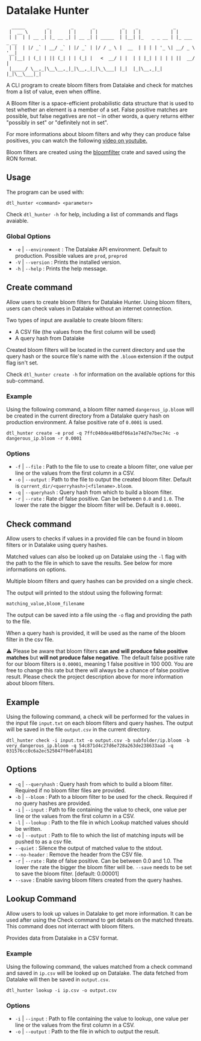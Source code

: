 
# Datalake Hunter

```(shell)
  _____        _        _       _          _    _             _            
 |  __ \      | |      | |     | |        | |  | |           | |           
 | |  | | __ _| |_ __ _| | __ _| | _____  | |__| |_   _ _ __ | |_ ___ _ __ 
 | |  | |/ _` | __/ _` | |/ _` | |/ / _ \ |  __  | | | | '_ \| __/ _ \ '__|
 | |__| | (_| | || (_| | | (_| |   <  __/ | |  | | |_| | | | | ||  __/ |   
 |_____/ \__,_|\__\__,_|_|\__,_|_|\_\___| |_|  |_|\__,_|_| |_|\__\___|_|   
```

A CLI program to create bloom filters from Datalake and check for matches from a list of value, even when offline.

A Bloom filter is a space-efficient probabilistic data structure that is used to test whether an element is a member of a set. False positive matches are possible, but false negatives are not – in other words, a query returns either "possibly in set" or "definitely not in set".

For more informations about bloom filters and why they can produce false positives, you can watch the following [video on youtube.](https://youtu.be/V3pzxngeLqw)

Bloom filters are created using the [bloomfilter](https://crates.io/crates/bloomfilter) crate and saved using the RON format.

## Usage

The program can be used with:

```(shell)
dtl_hunter <command> <parameter>
```

Check `dtl_hunter -h` for help, including a list of commands and flags avaiable.

### Global Options

- `-e` | `--environment` : The Datalake API environment. Default to production. Possible values are `prod`, `preprod`
- `-V` | `--version` :  Prints the installed version.
- `-h` | `--help` : Prints the help message.

## Create command

Allow users to create bloom filters for Datalake Hunter. Using bloom filters, users can check values in Datalake without an internet connection.

Two types of input are available to create bloom filters:

- A CSV file (the values from the first column will be used)
- A query hash from Datalake

Created bloom filters will be located in the current directory and use the query hash or the source file's name with the `.bloom` extension if the output flag isn't set.

Check `dtl_hunter create -h` for information on the available options for this sub-command.

### Example

Using the following command, a bloom filter named `dangerous_ip.bloom` will be created in the current directory from a Datalake query hash on production environment. A false positive rate of `0.0001` is used.

```(shell)
dtl_hunter create -e prod -q 7ffc040dea48bdf06a1e74d7e7bec74c -o dangerous_ip.bloom -r 0.0001
```

### Options

- `-f` | `--file` : Path to the file to use to create a bloom filter, one value per line or the values from the first column in a CSV.
- `-o` | `--output` : Path to the file to output the created bloom filter. Default is `current_dir/<querryhash>|<filename>.bloom`.
- `-q` | `--queryhash` : Query hash from which to build a bloom filter.
- `-r` | `--rate` : Rate of false positive. Can be between `0.0` and `1.0`. The lower the rate the bigger the bloom filter will be. Default is `0.00001`.

## Check command

Allow users to checks if values in a provided file can be found in bloom filters or in Datalake using query hashes.

Matched values can also be looked up on Datalake using the `-l` flag with the path to the file in which to save the results. See below for more informations on options.

Multiple bloom filters and query hashes can be provided on a single check.

The output will printed to the stdout using the following format:

```(csv)
matching_value,bloom_filename
```

The output can be saved into a file using the `-o` flag and providing the path to the file.

When a query hash is provided, it will be used as the name of the bloom filter in the csv file.

⚠️ Please be aware that bloom filters **can and will produce false positive matches** but **will not produce false negative**. The default false positive rate for our bloom filters is `0.00001`, meaning  1 false positive in 100 000. You are free to change this rate but there will always be a chance of false positive result. Please check the project description above for more information about bloom filters.

## Example

Using the following command, a check will be performed for the values in the input file `input.txt` on each bloom filters and query hashes. The output will be saved in the file `output.csv` in the current directory.

```(shell)
dtl_hunter check -i input.txt -o output.csv -b subfolder/ip.bloom -b very_dangerous_ip.bloom -q 54c871d4c27d6e728a263de238633aad -q 031576cc0c6a2ec525047f0e0fab4181
```

## Options

- `-q` | `--queryhash` : Query hash from which to build a bloom filter. Required if no bloom filter files are provided.
- `-b` | `--bloom` : Path to a bloom filter to be used for the check. Required if no query hashes are provided.
- `-i` | `--input` : Path to file containing the value to check, one value per line or the values from the first column in a CSV.
- `-l` | `--lookup` : Path to the file in which Lookup matched values should be written.
- `-o` | `--output` : Path to file to which the list of matching inputs will be pushed to as a csv file.
- `--quiet` : Silence the output of matched value to the stdout.
- `--no-header` : Remove the header from the CSV file.
- `-r` | `--rate` : Rate of false positive. Can be between 0.0 and 1.0. The lower the rate the bigger the bloom filter will be. `--save` needs to be set to save the bloom filter. [default: 0.00001]
- `--save` : Enable saving bloom filters created from the query hashes.


## Lookup Command

Allow users to look up values in Datalake to get more information. It can be used after using the Check command to get details on the matched threats. This command does not interract with bloom filters.

Provides data from Datalake in a CSV format.

### Example

Using the following command, the values matched from a check command and saved in `ip.csv` will be looked up on Datalake. The data fetched from Datalake will then be saved in `output.csv`.
```(shell)
dtl_hunter lookup -i ip.csv -o output.csv
```

### Options

- `-i` | `--input` : Path to file containing the value to lookup, one value per line or the values from the first column in a CSV.
- `-o` | `--output` : Path to the file in which to output the result.

